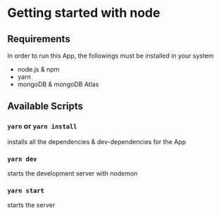 # Getting started with node

## Requirements

In order to run this App, the followings must be installed in your system

- node.js & npm
- yarn
- mongoDB & mongoDB Atlas

## Available Scripts

### `yarn` or `yarn install`

installs all the dependencies & dev-dependencies for the App

### `yarn dev`

starts the development server with nodemon

### `yarn start`

starts the server
